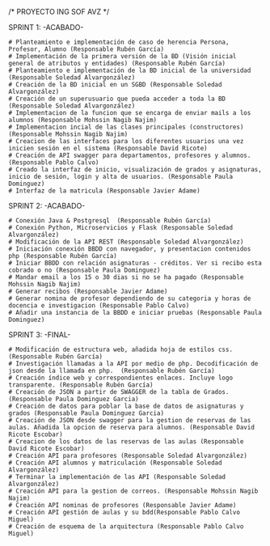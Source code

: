 /*	PROYECTO ING SOF AVZ	*/

SPRINT 1:	-ACABADO- 

	# Planteamiento e implementación de caso de herencia Persona, Profesor, Alumno (Responsable Rubén García) 
	# Implementación de la primera versión de la BD (Visión inicial general de atributos y entidades) (Responsable Rubén García) 
	# Planteamiento e implementación de la BD inicial de la universidad (Responsable Soledad Alvargonzález) 
	# Creación de la BD inicial en un SGBD (Responsable Soledad Alvargonzález) 
	# Creación de un superusuario que pueda acceder a toda la BD (Responsable Soledad Alvargonzález) 
	# Implementacion de la funcion que se encarga de enviar mails a los alumnos (Responsable Mohssin Nagib Najim) 
	# Implementacion incial de las clases principales (constructores) (Responsable Mohssin Nagib Najim) 
	# Creacion de las interfaces para los diferentes usuarios una vez inicien sesión en el sistema (Responsable David Ricote) 
	# Creación de API swagger para departamentos, profesores y alumnos. (Responsable Pablo Calvo)
	# Creado la interfaz de inicio, visualización de grados y asignaturas, inicio de sesión, login y alta de usuarios. (Responsable Paula Dominguez)
	# Interfaz de la matricula (Responsable Javier Adame)

SPRINT 2:	-ACABADO- 

	# Conexión Java & Postgresql  (Responsable Rubén García) 
	# Conexión Python, Microservicios y Flask (Responsable Soledad Alvargonzález) 
	# Modificación de la API REST (Responsable Soledad Alvargonzález) 
	# Iniciación conexión BBDD con navegador, y presentacion contenidos php (Responsable Rubén García) 
	# Iniciar BBDD con relación asignaturas - créditos. Ver si recibo esta cobrado o no (Responsable Paula Dominguez) 
	# Mandar email a los 15 o 30 dias si no se ha pagado (Responsable Mohssin Nagib Najim) 
	# Generar recibos (Responsable Javier Adame)
	# Generar nomina de profesor dependiendo de su categoria y horas de docencia e investigacion (Responsable Pablo Calvo)
	# Añadir una instancia de la BBDD e iniciar pruebas (Responsable Paula Dominguez)
	
	
SPRINT 3:	-FINAL- 

	# Modificación de estructura web, añadida hoja de estilos css.  (Responsable Rubén García) 
	# Investigación llamadas a la API por medio de php. Decodificación de json desde la llamada en php.  (Responsable Rubén García) 
	# Creación índice web y correspondientes enlaces. Incluye logo transparente. (Responsable Rubén García) 
	# Creación de JSON a partir de SWAGGER de la tabla de Grados. (Responsable Paula Dominguez Garcia)
	# Creación de datos para poblar la base de datos de asignaturas y grados (Responsable Paula Dominguez Garcia) 
	# Creación de JSON desde swagger para la gestion de reservas de las aulas. Añadida la opcion de reserva para alumnos. (Responsable David Ricote Escobar) 
	# Creacion de los datos de las reservas de las aulas (Responsable David Ricote Escobar) 
	# Creación API para profesores (Responsable Soledad Alvargonzález)
	# Creación API alumnos y matriculación (Responsable Soledad Alvargonzález)
	# Terminar la implementación de las API (Responsable Soledad Alvargonzález)
	# Creación API para la gestion de correos. (Responsable Mohssin Nagib Najim)
	# Creación API nominas de profesores (Responsable Javier Adame)
	# Creación API gestión de aulas y su bdd(Responsable Pablo Calvo Miguel)
	# Creación de esquema de la arquitectura (Responsable Pablo Calvo Miguel)
